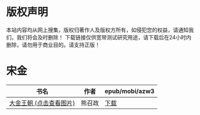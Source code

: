 # 版权声明

本站内容均从网上搜集，版权归著作人及版权方所有，如侵犯您的权益，请通知我们，我们将会及时删除！ 下载链接仅供宽带测试研究用途，请下载后在24小时内删除，请勿用于商业目的。请支持正版！

# 宋金

| 书名 | 作者 | epub/mobi/azw3 |
| --- | --- | --- |
| [大金王朝 (点击查看图片)](https://www.dushupai.com/attachment/2024/06/08/d4b27075fb2906a3.jpg) | 熊召政 | [下载](https://url89.ctfile.com/f/31084289-1357046032-54fc0e?p=8866) |
